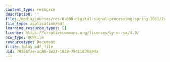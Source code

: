 ```yaml
---
content_type: resource
description: ''
file: /media/courses/res-6-008-digital-signal-processing-spring-2011/79556faeac862e27193979411d70804a_4Gy1mik0tr4.pdf
file_type: application/pdf
learning_resource_types: []
license: https://creativecommons.org/licenses/by-nc-sa/4.0/
ocw_type: OCWFile
resourcetype: Document
title: 3play pdf file
uid: 79556fae-ac86-2e27-1939-79411d70804a
---
```

